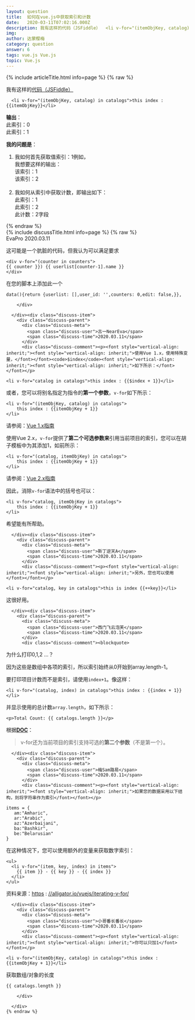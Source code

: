 ```yaml
---
layout: question
title:  如何在vue.js中获取索引和计数
date:   2020-03-11T07:02:16.000Z
description: 我有这样的代码（JSFiddle）  <li v-for="(itemObjKey, catalog) in catalogs">this index...
img: 
author: 达蒙樱梅
category: question
answer: 6
tags: vue.js Vue.js
topic: Vue.js
---
```

<div class="article-root">
  <div class="article">
    {% include articleTitle.html info=page %}
    {% raw %}
    <div class="article-content"><p><font style="vertical-align: inherit;"><font style="vertical-align: inherit;">我有这样的</font></font><a href="https://jsfiddle.net/badvz/b12tucho/2/" rel="noreferrer"><font style="vertical-align: inherit;"><font style="vertical-align: inherit;">代码（JSFiddle）</font></font></a></p>

<pre><code>  &lt;li v-for="(itemObjKey, catalog) in catalogs"&gt;this index : {{itemObjKey}}&lt;/li&gt;
</code></pre>

<p><strong><font style="vertical-align: inherit;"><font style="vertical-align: inherit;">输出</font></font></strong><font style="vertical-align: inherit;"><font style="vertical-align: inherit;">：</font></font><br><font style="vertical-align: inherit;"><font style="vertical-align: inherit;">
此索引：0 </font></font><br><font style="vertical-align: inherit;"><font style="vertical-align: inherit;">
此索引：1</font></font><br></p>

<p><strong><font style="vertical-align: inherit;"><font style="vertical-align: inherit;">我的问题是</font></font></strong><font style="vertical-align: inherit;"><font style="vertical-align: inherit;">：</font></font><br></p>

<ol>
<li><font style="vertical-align: inherit;"><font style="vertical-align: inherit;">我如何首先获取值索引：1例如，</font></font><br><font style="vertical-align: inherit;"><font style="vertical-align: inherit;">我想要这样的输出：</font></font><br><font style="vertical-align: inherit;"><font style="vertical-align: inherit;">该索引：1 </font></font><br><font style="vertical-align: inherit;"><font style="vertical-align: inherit;">该索引：2</font></font><br><br></li>
<li><font style="vertical-align: inherit;"><font style="vertical-align: inherit;">我如何从索引中获取计数，即输出如下：</font></font><br><font style="vertical-align: inherit;"><font style="vertical-align: inherit;">此索引：1 </font></font><br><font style="vertical-align: inherit;"><font style="vertical-align: inherit;">此索引：2 </font></font><br><font style="vertical-align: inherit;"><font style="vertical-align: inherit;">此计数：2字段</font></font><br></li>
</ol></div>
    {% endraw %}
  </div>

  <div class="discuss-wrapper">
    {% include discussTitle.html info=page %}
    {% raw %}
    <div class="discuss-item">
        <div class="discuss-parent">
          <div class="discuss-meta">
            <span class="discuss-user">EvaPro</span>
            <span class="discuss-time">2020.03.11</span>
          </div>
          <div class="discuss-comment"><p><font style="vertical-align: inherit;"><font style="vertical-align: inherit;">这可能是一个肮脏的代码，但我认为可以满足要求</font></font></p>

<pre><code>&lt;div v-for="(counter in counters"&gt;<font></font>
{{ counter }}) {{ userlist[counter-1].name }}<font></font>
&lt;/div&gt;<font></font>
</code></pre>

<p><font style="vertical-align: inherit;"><font style="vertical-align: inherit;">在您的脚本上添加此一个</font></font></p>

<pre><code>data(){return {userlist: [],user_id: '',counters: 0,edit: false,}},
</code></pre></div>
        </div>
        
      </div><div class="discuss-item">
        <div class="discuss-parent">
          <div class="discuss-meta">
            <span class="discuss-user">古一NearEva</span>
            <span class="discuss-time">2020.03.11</span>
          </div>
          <div class="discuss-comment"><p><font style="vertical-align: inherit;"><font style="vertical-align: inherit;">使用Vue 1.x，使用特殊变量，</font></font><code>$index</code><font style="vertical-align: inherit;"><font style="vertical-align: inherit;">如下所示：</font></font></p>

<pre><code>&lt;li v-for="catalog in catalogs"&gt;this index : {{$index + 1}}&lt;/li&gt;
</code></pre>

<p><font style="vertical-align: inherit;"><font style="vertical-align: inherit;">或者，您可以将别名指定</font><font style="vertical-align: inherit;">为</font><font style="vertical-align: inherit;">指令</font><font style="vertical-align: inherit;">的</font></font><strong><font style="vertical-align: inherit;"><font style="vertical-align: inherit;">第一个参数</font></font></strong><font style="vertical-align: inherit;"><font style="vertical-align: inherit;">，</font></font><code>v-for</code><font style="vertical-align: inherit;"><font style="vertical-align: inherit;">如下所示：</font></font></p>

<pre><code>&lt;li v-for="(itemObjKey, catalog) in catalogs"&gt;<font></font>
    this index : {{itemObjKey + 1}}<font></font>
&lt;/li&gt;<font></font>
</code></pre>

<p><font style="vertical-align: inherit;"><font style="vertical-align: inherit;">请参阅：</font></font><a href="https://v1.vuejs.org/guide/list.html" rel="nofollow noreferrer"><font style="vertical-align: inherit;"><font style="vertical-align: inherit;">Vue 1.x指南</font></font></a></p>

<p><font style="vertical-align: inherit;"><font style="vertical-align: inherit;">使用Vue 2.x，</font></font><code>v-for</code><font style="vertical-align: inherit;"><font style="vertical-align: inherit;">提供了</font></font><strong><font style="vertical-align: inherit;"><font style="vertical-align: inherit;">第二个可选参数来</font></font></strong><font style="vertical-align: inherit;"><font style="vertical-align: inherit;">引用当前项目的索引，您可以在胡子模板中为其添加1，如前所示：</font></font></p>

<pre><code>&lt;li v-for="(catalog, itemObjKey) in catalogs"&gt;<font></font>
    this index : {{itemObjKey + 1}}<font></font>
&lt;/li&gt;<font></font>
</code></pre>

<p><font style="vertical-align: inherit;"><font style="vertical-align: inherit;">请参阅：</font></font><a href="https://vuejs.org/v2/guide/list.html#Mapping-an-Array-to-Elements-with-v-for" rel="nofollow noreferrer"><font style="vertical-align: inherit;"><font style="vertical-align: inherit;">Vue 2.x指南</font></font></a></p>

<p><font style="vertical-align: inherit;"><font style="vertical-align: inherit;">因此，消除</font></font><code>v-for</code><font style="vertical-align: inherit;"><font style="vertical-align: inherit;">语法中</font><font style="vertical-align: inherit;">的括号</font><font style="vertical-align: inherit;">也可以：</font></font></p>

<pre><code>&lt;li v-for="catalog, itemObjKey in catalogs"&gt;<font></font>
    this index : {{itemObjKey + 1}}<font></font>
&lt;/li&gt;<font></font>
</code></pre>

<p><font style="vertical-align: inherit;"><font style="vertical-align: inherit;">希望能有所帮助。 </font></font></p></div>
        </div>
        
      </div><div class="discuss-item">
        <div class="discuss-parent">
          <div class="discuss-meta">
            <span class="discuss-user">斯丁逆天A</span>
            <span class="discuss-time">2020.03.11</span>
          </div>
          <div class="discuss-comment"><p><font style="vertical-align: inherit;"><font style="vertical-align: inherit;">另外，您也可以使用</font></font></p>

<pre><code>&lt;li v-for="catalog, key in catalogs"&gt;this is index {{++key}}&lt;/li&gt;
</code></pre>

<p><font style="vertical-align: inherit;"><font style="vertical-align: inherit;">这很好用。</font></font></p></div>
        </div>
        
      </div><div class="discuss-item">
        <div class="discuss-parent">
          <div class="discuss-meta">
            <span class="discuss-user">西门飞云泡芙</span>
            <span class="discuss-time">2020.03.11</span>
          </div>
          <div class="discuss-comment"><blockquote>
  <p><font style="vertical-align: inherit;"><font style="vertical-align: inherit;">为什么打印0,1,2 ...？</font></font></p>
</blockquote>

<p><font style="vertical-align: inherit;"><font style="vertical-align: inherit;">因为这些是数组中各项的索引，所以索引始终从0开始到array.length-1。</font></font></p>

<p><font style="vertical-align: inherit;"><font style="vertical-align: inherit;">要打印项目计数而不是索引，请使用</font></font><code>index+1</code><font style="vertical-align: inherit;"><font style="vertical-align: inherit;">。</font><font style="vertical-align: inherit;">像这样：</font></font></p>

<pre><code>&lt;li v-for="(catalog, index) in catalogs"&gt;this index : {{index + 1}}&lt;/li&gt;
</code></pre>

<p><font style="vertical-align: inherit;"><font style="vertical-align: inherit;">并显示使用的总计数</font></font><code>array.length</code><font style="vertical-align: inherit;"><font style="vertical-align: inherit;">，如下所示：</font></font></p>

<pre><code>&lt;p&gt;Total Count: {{ catalogs.length }}&lt;/p&gt;
</code></pre>

<p><font style="vertical-align: inherit;"><font style="vertical-align: inherit;">根据</font></font><strong><a href="https://vuejs.org/v2/guide/list.html#Mapping-an-Array-to-Elements-with-v-for" rel="nofollow noreferrer"><font style="vertical-align: inherit;"><font style="vertical-align: inherit;">DOC</font></font></a></strong><font style="vertical-align: inherit;"><font style="vertical-align: inherit;">：</font></font></p>

<blockquote>
  <p><font style="vertical-align: inherit;"><font style="vertical-align: inherit;">v-for还</font><font style="vertical-align: inherit;">为当前项目的索引</font><font style="vertical-align: inherit;">支持可选的</font></font><strong><font style="vertical-align: inherit;"><font style="vertical-align: inherit;">第二个参数</font></font></strong><font style="vertical-align: inherit;"><font style="vertical-align: inherit;">（不是第一个）。</font></font></p>
</blockquote></div>
        </div>
        
      </div><div class="discuss-item">
        <div class="discuss-parent">
          <div class="discuss-meta">
            <span class="discuss-user">梅Sam路易</span>
            <span class="discuss-time">2020.03.11</span>
          </div>
          <div class="discuss-comment"><p><font style="vertical-align: inherit;"><font style="vertical-align: inherit;">如果您的数据采用以下结构，则将字符串作为索引</font></font></p>

<pre><code>items = {<font></font>
   am:"Amharic",<font></font>
   ar:"Arabic",<font></font>
   az:"Azerbaijani",<font></font>
   ba:"Bashkir",<font></font>
   be:"Belarusian"<font></font>
}<font></font>
</code></pre>

<p><font style="vertical-align: inherit;"><font style="vertical-align: inherit;">在这种情况下，您可以使用额外的变量来获取数字索引：</font></font></p>

<pre><code>&lt;ul&gt;<font></font>
  &lt;li v-for="(item, key, index) in items"&gt;<font></font>
    {{ item }} - {{ key }} - {{ index }}<font></font>
  &lt;/li&gt;<font></font>
&lt;/ul&gt;<font></font>
</code></pre>

<p><font style="vertical-align: inherit;"><font style="vertical-align: inherit;">资料来源：</font><a href="https://alligator.io/vuejs/iterating-v-for/" rel="noreferrer"><font style="vertical-align: inherit;">https</font></a><font style="vertical-align: inherit;"> : </font></font><a href="https://alligator.io/vuejs/iterating-v-for/" rel="noreferrer"><font style="vertical-align: inherit;"><font style="vertical-align: inherit;">//alligator.io/vuejs/iterating-v-for/</font></font></a></p></div>
        </div>
        
      </div><div class="discuss-item">
        <div class="discuss-parent">
          <div class="discuss-meta">
            <span class="discuss-user">小哥番长番长</span>
            <span class="discuss-time">2020.03.11</span>
          </div>
          <div class="discuss-comment"><p><font style="vertical-align: inherit;"><font style="vertical-align: inherit;">你可以只加1</font></font></p>

<pre><code>&lt;li v-for="(itemObjKey, catalog) in catalogs"&gt;this index : {{itemObjKey + 1}}&lt;/li&gt;
</code></pre>

<p><font style="vertical-align: inherit;"><font style="vertical-align: inherit;">获取数组/对象的长度</font></font></p>

<pre><code>{{ catalogs.length }}
</code></pre></div>
        </div>
        
      </div>
    {% endraw %}
  </div>
<div>
